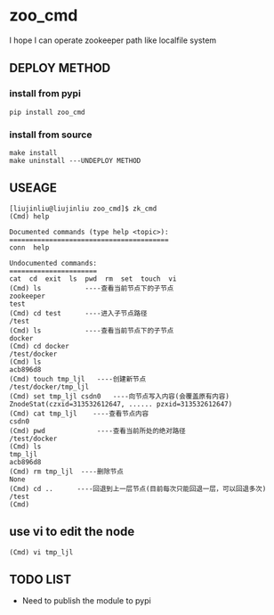 # zoo_cmd
I hope I can operate zookeeper path like localfile system

## DEPLOY METHOD
### install from pypi
    pip install zoo_cmd
### install from source
    make install
    make uninstall ---UNDEPLOY METHOD

## USEAGE
```
[liujinliu@liujinliu zoo_cmd]$ zk_cmd
(Cmd) help

Documented commands (type help <topic>):
========================================
conn  help

Undocumented commands:
======================
cat  cd  exit  ls  pwd  rm  set  touch  vi
(Cmd) ls           ----查看当前节点下的子节点
zookeeper
test
(Cmd) cd test      ----进入子节点路径
/test
(Cmd) ls           ----查看当前节点下的子节点
docker
(Cmd) cd docker
/test/docker
(Cmd) ls
acb896d8
(Cmd) touch tmp_ljl   ----创建新节点
/test/docker/tmp_ljl
(Cmd) set tmp_ljl csdn0   ----向节点写入内容(会覆盖原有内容)
ZnodeStat(czxid=313532612647, ...... pzxid=313532612647)
(Cmd) cat tmp_ljl    ----查看节点内容
csdn0
(Cmd) pwd             ----查看当前所处的绝对路径
/test/docker
(Cmd) ls
tmp_ljl
acb896d8
(Cmd) rm tmp_ljl  ----删除节点
None
(Cmd) cd ..      ----回退到上一层节点(目前每次只能回退一层，可以回退多次)
/test
(Cmd)
```

## use vi to edit the node
```
(Cmd) vi tmp_ljl
```
## TODO LIST
* Need to publish the module to pypi 
